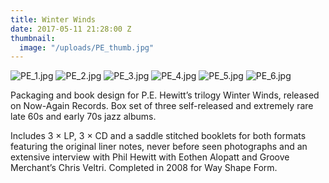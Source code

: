 ```yaml
---
title: Winter Winds
date: 2017-05-11 21:28:00 Z
thumbnail:
  image: "/uploads/PE_thumb.jpg"
---
```


![PE_1.jpg](/uploads/PE_1.jpg)
![PE_2.jpg](/uploads/PE_2.jpg)
![PE_3.jpg](/uploads/PE_3.jpg)
![PE_4.jpg](/uploads/PE_4.jpg)
![PE_5.jpg](/uploads/PE_5.jpg)
![PE_6.jpg](/uploads/PE_6.jpg)

Packaging and book design for P.E. Hewitt’s trilogy Winter Winds, released on Now-Again Records. Box set of three self-released and extremely rare late 60s and early 70s jazz albums. 

Includes 3 × LP, 3 × CD and a saddle stitched booklets for both formats featuring the original liner notes, never before seen photographs and an extensive interview with Phil Hewitt with Eothen Alopatt and Groove Merchant’s Chris Veltri. Completed in 2008 for Way Shape Form.